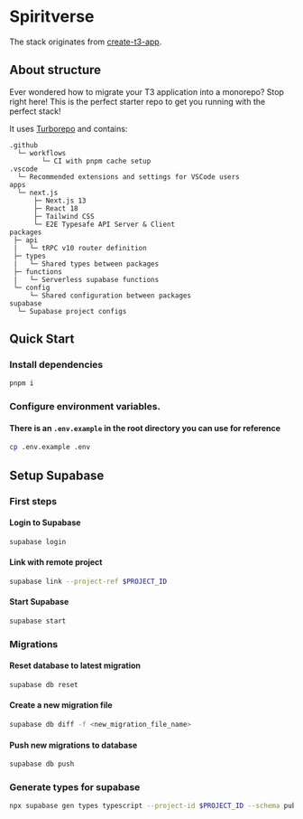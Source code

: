 # Spiritverse

The stack originates from [create-t3-app](https://github.com/t3-oss/create-t3-app).

## About structure

Ever wondered how to migrate your T3 application into a monorepo? Stop right here! This is the perfect starter repo to
get you running with the perfect stack!

It uses [Turborepo](https://turborepo.org/) and contains:

```
.github
  └─ workflows
        └─ CI with pnpm cache setup
.vscode
  └─ Recommended extensions and settings for VSCode users
apps
  └─ next.js
      ├─ Next.js 13
      ├─ React 18
      ├─ Tailwind CSS
      └─ E2E Typesafe API Server & Client
packages
 ├─ api
 |   └─ tRPC v10 router definition
 ├─ types
 |   └─ Shared types between packages
 ├─ functions
 |   └─ Serverless supabase functions
 └─ config
     └─ Shared configuration between packages
supabase
  └─ Supabase project configs   
```

## Quick Start

### Install dependencies

```diff
pnpm i
```

### Configure environment variables.

#### There is an `.env.example` in the root directory you can use for reference

```bash
cp .env.example .env
```

## Setup Supabase

### First steps

#### Login to Supabase

```bash
supabase login
```

#### Link with remote project

```bash
supabase link --project-ref $PROJECT_ID
```

#### Start Supabase

```bash
supabase start
```

### Migrations

#### Reset database to latest migration

```bash
supabase db reset
```

#### Create a new migration file

```bash
supabase db diff -f <new_migration_file_name>
```

#### Push new migrations to database

```bash
supabase db push
```

### Generate types for supabase

```bash
npx supabase gen types typescript --project-id $PROJECT_ID --schema public > packages/types/supabase.ts
```